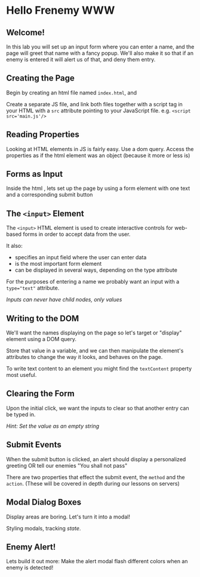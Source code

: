 # Hello Frenemy WWW

## Welcome!

In this lab you will set up an input form where you can enter a name, and the page will greet that name with a fancy popup. We'll also make it so that if an enemy is entered it will alert us of that, and deny them entry.

## Creating the Page

Begin by creating an html file named `index.html`, and 

Create a separate JS file, and link both files together with a script tag in your HTML with a `src` attribute pointing to your JavaScript file. e.g. `<script src='main.js'/>`

## Reading Properties

Looking at HTML elements in JS is fairly easy. Use a dom query. Access the properties as if the html element was an object (because it more or less is)

## Forms as Input

Inside the html <body>, lets set up the page by using a form element with one text and a corresponding submit button

## The `<input>` Element

The `<input>` HTML element is used to create interactive controls for web-based forms in order to accept data from the user.

It also:

- specifies an input field where the user can enter data
- is the most important form element
- can be displayed in several ways, depending on the type attribute

For the purposes of entering a name we probably want an input with a `type="text"` attribute.

*Inputs can never have child nodes, only values*

## Writing to the DOM

We'll want the names displaying on the page so let's target or "display" element using a DOM query.

Store that value in a variable, and we can then manipulate the element's attributes to change the way it looks, and behaves on the page.

To write text content to an element you might find the `textContent` property most useful.

## Clearing the Form

Upon the initial click, we want the inputs to clear so that another entry can be typed in.

*Hint: Set the value as an empty string*

## Submit Events

When the submit button is clicked, an alert should display a personalized greeting OR tell our enemies "You shall not pass"

There are two properties that effect the submit event, the `method` and the `action`. (These will be covered in depth during our lessons on servers)

## Modal Dialog Boxes

Display areas are boring. Let's turn it into a modal!

Styling modals, tracking *state*.

## Enemy Alert!

Lets build it out more: Make the alert modal flash different colors when an enemy is detected! 
